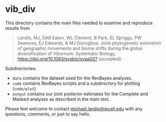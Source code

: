 # vib_div

This directory contains the main files needed to examine and reproduce results from
> Landis, MJ, DAR Eaton, WL Clement, B Park, EL Spriggs, PW Sweeney, EJ Edwards, & MJ Donoghue. Joint phylogenetic estimation of geographic movements and biome shifts during the global diversification of Viburnum. Systematic Biology, https://doi.org/10.1093/sysbio/syaa027 (accepted).

Subdirectories:
- `data` contains the dataset used for the RevBayes analyses.
- `code` contains RevBayes scripts and a subdirectory for plotting (`code/plot`).
- `output` contains our joint posterior estimates for the Complete and Masked analyses as described in the main text.

Please feel welcome to contact [michael.landis@wustl.edu](mailto:michael.landis@wustl.edu) with any questions, comments, or just to say hello.
